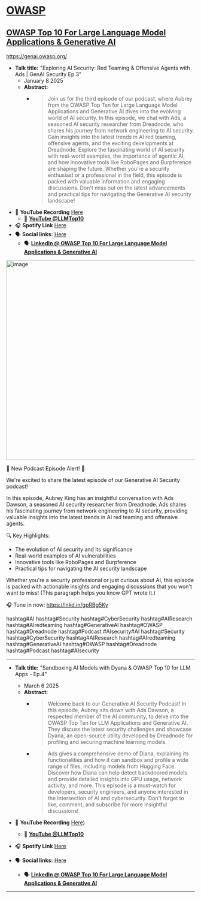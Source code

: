 # [OWASP](https://www.owasp.org)
## [OWASP Top 10 For Large Language Model Applications & Generative AI](https://owasp.org/www-project-top-10-for-large-language-model-applications/)

https://genai.owasp.org/

- **Talk title:** "Exploring AI Security: Red Teaming & Offensive Agents with Ads | GenAI Security Ep.3"
  - January 8 2025
  - **Abstract:**
    -   > Join us for the third episode of our podcast, where Aubrey from the OWASP Top Ten for Large Language Model Applications and Generative AI dives into the evolving world of AI security. In this episode, we chat with Ads, a seasoned AI security researcher from Dreadnode, who shares his journey from network engineering to AI security. Gain insights into the latest trends in AI red teaming, offensive agents, and the exciting developments at Dreadnode.
        > Explore the fascinating world of AI security with real-world examples, the importance of agentic AI, and how innovative tools like RoboPages and Burpference are shaping the future. Whether you're a security enthusiast or a professional in the field, this episode is packed with valuable information and engaging discussions. Don't miss out on the latest advancements and practical tips for navigating the Generative AI security landscape!
- 🍿 **YouTube Recording** [Here](TBC)
  - 🍿 **[YouTube @LLMTop10]([https://www.youtube.com/@LLMTop10/featured](https://www.youtube.com/watch?v=f3VYZ-6iylM))**
- 🎧 **Spotify Link** [Here](https://open.spotify.com/episode/6qBwmKiuCgVLVJEeoeDWqM?si=KOw0XgJwTUWpO3pLV0Lt8Q&nd=1&dlsi=bc781a7684ce4724)
- 🗣️ **Social links:** [Here](https://www.linkedin.com/feed/update/urn%3Ali%3Aactivity%3A7282936170445946880/)
  - 🗣️ **[LinkedIn @ OWASP Top 10 For Large Language Model Applications & Generative AI](https://www.linkedin.com/company/owasp-top-10-for-large-language-model-applications/posts/?feedView=all)**

<img width="533" alt="image" src="https://github.com/user-attachments/assets/158804eb-7466-47b9-867e-d3b081479b63" />

🚀 New Podcast Episode Alert! 🚀

We're excited to share the latest episode of our Generative AI Security podcast!

In this episode, Aubrey King has an insightful conversation with Ads Dawson, a seasoned AI security researcher from Dreadnode. Ads shares his fascinating journey from network engineering to AI security, providing valuable insights into the latest trends in AI red teaming and offensive agents.

🔍 Key Highlights:
- The evolution of AI security and its significance
- Real-world examples of AI vulnerabilities
- Innovative tools like RoboPages and Burpference
- Practical tips for navigating the AI security landscape

Whether you're a security professional or just curious about AI, this episode is packed with actionable insights and engaging discussions that you won't want to miss! (This paragraph helps you know GPT wrote it.)

🎧 Tune in now: https://lnkd.in/gpRBg5Ky

hashtag#AI hashtag#Security hashtag#CyberSecurity hashtag#AIResearch hashtag#AIredteaming hashtag#GenerativeAI hashtag#OWASP hashtag#Dreadnode hashtag#Podcast #AIsecurity#AI hashtag#Security hashtag#CyberSecurity hashtag#AIResearch hashtag#AIredteaming hashtag#GenerativeAI hashtag#OWASP hashtag#Dreadnode hashtag#Podcast hashtag#AIsecurity


----------------------------


- **Talk title:** "Sandboxing AI Models with Dyana & OWASP Top 10 for LLM Apps - Ep.4"
  - March 6 2025
  - **Abstract:**
    -   > Welcome back to our Generative AI Security Podcast! In this episode, Aubrey sits down with Ads Dawson, a respected member of the AI community, to delve into the OWASP Top Ten for LLM Applications and Generative AI. They discuss the latest security challenges and showcase Dyana, an open-source utility developed by Dreadnode for profiling and securing machine learning models.
    -   > Ads gives a comprehensive demo of Diana, explaining its functionalities and how it can sandbox and profile a wide range of files, including models from Hugging Face. Discover how Diana can help detect backdoored models and provide detailed insights into GPU usage, network activity, and more. This episode is a must-watch for developers, security engineers, and anyone interested in the intersection of AI and cybersecurity. Don't forget to like, comment, and subscribe for more insightful discussions!


- 🍿 **YouTube Recording** [Here](https://www.youtube.com/watch?v=q7b7gxp_2Zw))
  - 🍿 **[YouTube @LLMTop10]([https://www.youtube.com/@LLMTop10/featured](https://www.youtube.com/watch?v=f3VYZ-6iylM))**
- 🎧 **Spotify Link** [Here](https://open.spotify.com/episode/2cF958VkVu1Y4N3eqEH5kR?si=c4mlWy4aR1OyFAPcjKTkaQ&nd=1&dlsi=270a294ac3e5401f)
- 🗣️ **Social links:** [Here](tbc)
  - 🗣️ **[LinkedIn @ OWASP Top 10 For Large Language Model Applications & Generative AI](https://www.linkedin.com/company/owasp-top-10-for-large-language-model-applications/posts/?feedView=all)**

----------------------------

